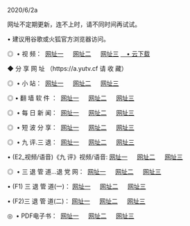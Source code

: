 <p>2020/6/2a
<p>网址不定期更新，连不上时，请不同时间再试试。
<p>• 建议用谷歌或火狐官方浏览器访问。
<p>◎  • 视 频： 
<a href="http://mnw.proyectolanuevatierra.com/" target="_blank">网址一</a> 　 
<a href="http://mja.proyectolanuevatierra.com/" target="_blank">网址二</a> 　 
<a href="http://mko.proyectolanuevatierra.com/b.html" target="_blank">网址三</a>  
<a href="https://yadi.sk/d/d0sUeAOpal3njw" target="_blank">　• 云下载 </a></p>
<p> ◆ 分 享 网 址 （https://a.yutv.cf 请 收 藏） </p>
<p>◎ </span>  •  小 站：  
<a href="http://mnw.proyectolanuevatierra.com/f.html" target="_blank">网址一</a> 　 
<a href="http://mja.proyectolanuevatierra.com/h.html" target="_blank">网址二</a> 　 
<a href="http://mko.proyectolanuevatierra.com/k/" target="_blank">网址三</a></p>
<p>◎  • 翻 墙 软 件 ：  
<a href="http://mnw.proyectolanuevatierra.com/ff/" target="_blank">网址一</a> 　 
<a href="http://mja.proyectolanuevatierra.com/s/read/a1_nd.html" target="_blank">网址二</a> 　 
<a href="http://mko.proyectolanuevatierra.com/ff/index.html" target="_blank">网址三</a></p>
<p>◎ </span>  • 每 日 新 闻：  
<a href="http://mnw.proyectolanuevatierra.com/day/" target="_blank">网址一</a> 　 
<a href="http://mja.proyectolanuevatierra.com/day/" target="_blank">网址二</a> 　 
<a href="http://mja.proyectolanuevatierra.com/day/index.html" target="_blank">网址三</a></p>
<p>◎ </span>  • 短 波 分 享：  
<a href="http://mnw.proyectolanuevatierra.com/h/" target="_blank">网址一</a> 　 
<a href="http://mja.proyectolanuevatierra.com/h/" target="_blank">网址二</a> 　 
<a href="http://mko.proyectolanuevatierra.com/h/index.html" target="_blank">网址三</a></p>
<p>◎   • 九 评.三 退：  
<a href="http://mnw.proyectolanuevatierra.com/t/" target="_blank">网址一</a> 　 
<a href="http://mja.proyectolanuevatierra.com/v2/index.html" target="_blank">网址二</a> 　 
<a href="http://mko.proyectolanuevatierra.com/tt/index.html" target="_blank">网址三</a> 　</p>
<p>  • (E2_视频/语音)《九 评》视频/语音: 
<a href="http://mja.proyectolanuevatierra.com/7738.html" target="_blank">网址一</a> 　 
<a href="http://mnw.proyectolanuevatierra.com/7614.html" target="_blank">网址二</a> 　 
<a href="http://mko.proyectolanuevatierra.com/7633.html" target="_blank">网址三</a></p>
<p>◎   • 三 退 管 道...退 党 网：  
<a href="http://mnw.proyectolanuevatierra.com/go/td1.html" target="_blank">网址一</a> 　 
<a href="http://mja.proyectolanuevatierra.com/go/td2.html" target="_blank">网址二</a> 　 
<a href="http://mko.proyectolanuevatierra.com/go/td3.html" target="_blank">网址三</a></p>
<p>  • (F1) 三 退 管 道(一)： 
<a href="http://mnw.proyectolanuevatierra.com/dd/" target="_blank">网址一</a> 　 
<a href="http://mja.proyectolanuevatierra.com/s/read/a1_tdx.html" target="_blank">网址二</a> 　 
<a href="http://mko.proyectolanuevatierra.com/dd/" target="_blank">网址三</a></p>
<p>  • (F2)三 退 管 道(二)： 
<a href="http://mja.proyectolanuevatierra.com/d/" target="_blank">网址一</a> 　 
<a href="http://mnw.proyectolanuevatierra.com/d/index.html" target="_blank">网址二</a> 　 
<a href="http://mko.proyectolanuevatierra.com/d/" target="_blank">网址三</a></p>
<p>◎   • PDF电子书：  
<a href="http://mnw.proyectolanuevatierra.com/p/" target="_blank">网址一</a> 　 
<a href="http://mja.proyectolanuevatierra.com/p/index.html" target="_blank">网址二</a> 　 
<a href="http://mko.proyectolanuevatierra.com/p/" target="_blank">网址三</a></p>
